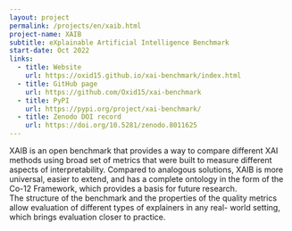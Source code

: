 ```yaml
---
layout: project
permalink: /projects/en/xaib.html
project-name: XAIB
subtitle: eXplainable Artificial Intelligence Benchmark
start-date: Oct 2022
links:
  - title: Website
    url: https://oxid15.github.io/xai-benchmark/index.html
  - title: GitHub page
    url: https://github.com/Oxid15/xai-benchmark
  - title: PyPI
    url: https://pypi.org/project/xai-benchmark/
  - title: Zenodo DOI record
    url: https://doi.org/10.5281/zenodo.8011625
---
```


XAIB is an open benchmark that provides a way to compare different XAI methods using broad set of metrics that were built to measure different aspects of interpretability. Compared to analogous solutions, XAIB is more universal, easier to extend, and has a complete ontology in the form of the Co-12 Framework, which provides a basis for future research.  
The structure of the benchmark and the properties of the quality metrics allow evaluation of different types of explainers in any real- world setting, which brings evaluation closer to practice.
